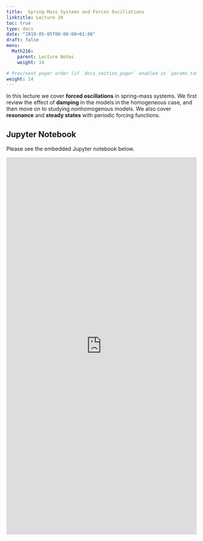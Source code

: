 ```yaml
---
title:  Spring-Mass Systems and Forces Oscillations
linktitle: Lecture 20
toc: true
type: docs
date: "2019-05-05T00:00:00+01:00"
draft: false
menu:
  Math216:
    parent: Lecture Notes
    weight: 14

# Prev/next pager order (if `docs_section_pager` enabled in `params.toml`)
weight: 14
---
```

In this lecture we cover **forced oscillations** in spring-mass systems. We first review the effect of **damping** in the models in the homogeneous case, and then move on to studying nonhomogenous models. We also cover **resonance** and **steady states** with periodic forcing functions.

## Jupyter Notebook
Please see the embedded Jupyter notebook below.

<iframe
      src="https://nbviewer.jupyter.org/github/bilman/Math216ODE/blob/master/216Lecture20.ipynb?flush_cache=true"
      width="100%"
      height="1000px"
      style="border:none;">
    </iframe>
